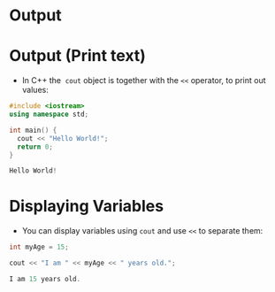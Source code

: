 # Output

# Output (Print text)

- In C++ the  `cout` object is together with the `<<` operator, to print out values:

```cpp
#include <iostream>
using namespace std;

int main() {
  cout << "Hello World!";
  return 0;
}
```

```powershell
Hello World!
```

# Displaying Variables

- You can display variables using `cout` and use `<<` to separate them:

```cpp
int myAge = 15;

cout << "I am " << myAge << " years old.";
```

```powershell
I am 15 years old.
```